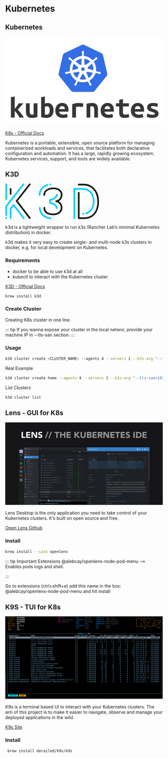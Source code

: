 # Kubernetes

## Kubernetes

![K8S](./k8s.png)

[K8s - Official Docs](https://kubernetes.io/pt-br/docs/concepts/overview/what-is-kubernetes/)

Kubernetes is a portable, extensible, open source platform for managing containerized workloads and services, 
that facilitates both declarative configuration and automation. 
It has a large, rapidly growing ecosystem. Kubernetes services, support, and tools are widely available.



## K3D

![K3D](./k3d.png)

k3d is a lightweight wrapper to run k3s (Rancher Lab’s minimal Kubernetes distribution) in docker.

k3d makes it very easy to create single- and multi-node k3s clusters in docker, e.g. for local development on Kubernetes.

### Requirements

* docker to be able to use k3d at all
* kubectl to interact with the Kubernetes cluster

[K3D - Official Docs](https://k3d.io/v5.5.1/)

```bash
brew install k3d
```

### Create Cluster

Creating K8s cluster in one line.

::: tip
If you wanna expose your cluster in the local networ, provide your machine IP in --tls-san section.
:::

### Usage
```bash
k3d cluster create <CLUSTER_NAME> --agents 4 --servers 1 --k3s-arg "--tls-san=<YOUR_MACHINE_IP>@server:*"
```

Real Example
```bash
k3d cluster create home --agents 4 --servers 1 --k3s-arg "--tls-san=192.168.0.243@server:*"
```

List Clusters
```bash
k3d cluster list
```

## Lens - GUI for K8s 

![Lens - IDE](./lens.png)

Lens Desktop is the only application you need to take control of your Kubernetes clusters. It's built on open source and free.

[Open Lens Github](https://github.com/MuhammedKalkan/OpenLens)

### Install
```bash
brew install --cask openlens
```

::: tip Important Extensions
@alebcay/openlens-node-pod-menu --> Enables pods logs and shell.

:::

Go to extensions (ctrl+shift+e) add this name in the box: @alebcay/openlens-node-pod-menu and hit install

## K9S - TUI for K8s

![K9s](./k9s.png)

K9s is a terminal based UI to interact with your Kubernetes clusters. The aim of this project is to make it easier to navigate, observe and manage your deployed applications in the wild.

[K9s Site](https://k9scli.io/)

### Install

```bash
 brew install derailed/k9s/k9s
```